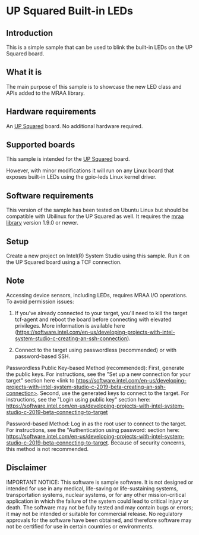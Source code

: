 # UP Squared Built-in LEDs

## Introduction
This is a simple sample that can be used to blink the built-in LEDs on the UP Squared board.

## What it is

The main purpose of this sample is to showcase the new LED class and APIs added to the MRAA library.

## Hardware requirements

An [UP Squared](http://www.up-board.org/) board. No additional hardware required.

## Supported boards

This sample is intended for the [UP Squared](http://www.up-board.org/) board.

However, with minor modifications it will run on any Linux board that exposes built-in LEDs using the
gpio-leds Linux kernel driver.

## Software requirements
This version of the sample has been tested on Ubuntu Linux but should be compatible with Ubilinux for the UP Squared as well.
It requires the [mraa library](https://github.com/intel-iot-devkit/mraa) version 1.9.0 or newer. 

## Setup
Create a new project on Intel(R) System Studio using this sample. Run it on the UP Squared board using a TCF connection.

## Note

Accessing device sensors, including LEDs, requires MRAA I/O operations. To avoid permission issues:

1. If you've already connected to your target, you'll need to kill the target tcf-agent and reboot the board before connecting with elevated privileges. More information is available here (https://software.intel.com/en-us/developing-projects-with-intel-system-studio-c-creating-an-ssh-connection).

2. Connect to the target using passwordless (recommended) or with password-based SSH.

Passwordless Public Key-based Method (recommended):
First, generate the public keys. For instructions, see the "Set up a new connection for your target" section here <link to https://software.intel.com/en-us/developing-projects-with-intel-system-studio-c-2019-beta-creating-an-ssh-connection>. 
Second, use the generated keys to connect to the target. For instructions, see the "Login using public key" section here: https://software.intel.com/en-us/developing-projects-with-intel-system-studio-c-2019-beta-connecting-to-target

Password-based Method: 
Log in as the root user to connect to the target. For instructions, see the "Authentication using password: section here: https://software.intel.com/en-us/developing-projects-with-intel-system-studio-c-2019-beta-connecting-to-target. Because of security concerns, this method is not recommended.


## Disclaimer
IMPORTANT NOTICE: This software is sample software. It is not designed or intended for use in any medical, life-saving or life-sustaining systems, transportation systems, nuclear systems, or for any other mission-critical application in which the failure of the system could lead to critical injury or death. The software may not be fully tested and may contain bugs or errors; it may not be intended or suitable for commercial release. No regulatory approvals for the software have been obtained, and therefore software may not be certified for use in certain countries or environments.
